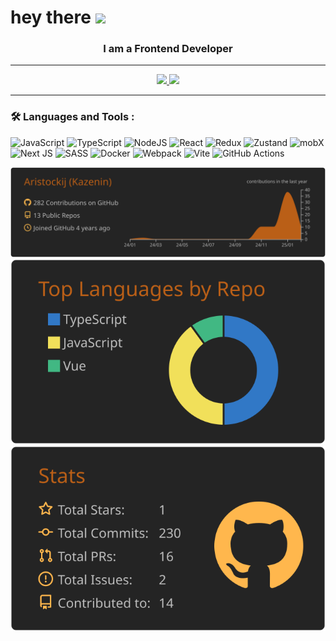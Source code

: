 <h1>
  hey there
  <img src="https://media.giphy.com/media/hvRJCLFzcasrR4ia7z/giphy.gif" width="30px"/>
</h1>

<h3 align="center">I am a Frontend Developer</h3>

---

<div id="badges" align="center">
  <a href="www.linkedin.com/in/dmitry-kazenin">
    <img src="https://img.shields.io/badge/Follow%20on%20LinkedIn-0077B5?style=for-the-badge&logo=linkedin&logoColor=white"/>  
  </a> 
  <a href="https://x.com/aristockij">
    <img src="https://img.shields.io/badge/Follow%20on%20X-000000?style=for-the-badge&logo=x&logoColor=white"/>
  </a>
</div>

---

### :hammer_and_wrench: Languages and Tools :


![JavaScript](https://img.shields.io/badge/JavaScript-F7DF1E?style=for-the-badge&logo=javascript&logoColor=black)
![TypeScript](https://img.shields.io/badge/TypeSctipt-316192?style=for-the-badge&logo=typescript&logoColor=white)
![NodeJS](https://img.shields.io/badge/node.js-6DA55F?style=for-the-badge&logo=node.js&logoColor=white)
![React](https://img.shields.io/badge/react-%2320232a.svg?style=for-the-badge&logo=react&logoColor=%2361DAFB)
![Redux](https://img.shields.io/badge/redux-%23593d88.svg?style=for-the-badge&logo=redux&logoColor=white)
![Zustand](https://img.shields.io/badge/Zustand-000000?style=for-the-badge&logoColor=white)
![mobX](https://img.shields.io/badge/mobX-%23593288.svg?style=for-the-badge&logo=mobx&logoColor=white)
![Next JS](https://img.shields.io/badge/Next-black?style=for-the-badge&logo=next.js&logoColor=white)
![SASS](https://img.shields.io/badge/Sass-CC6699?style=for-the-badge&logo=sass&logoColor=white)
![Docker](https://img.shields.io/badge/Docker-316192?style=for-the-badge&logo=docker&logoColor=white)
![Webpack](https://img.shields.io/badge/webpack-%238DD6F9.svg?style=for-the-badge&logo=webpack&logoColor=black)
![Vite](https://img.shields.io/badge/vite-%23646CFF.svg?style=for-the-badge&logo=vite&logoColor=white)
![GitHub Actions](https://img.shields.io/badge/github%20actions-%ffffff.svg?style=for-the-badge&logo=githubactions&logoColor=#d06398)




<p align="center">
  
[![](https://raw.githubusercontent.com/Aristockij/thickduck/master/profile-summary-card-output/darcula/0-profile-details.svg)](https://github.com/vn7n24fzkq/github-profile-summary-cards)
[![](https://raw.githubusercontent.com/Aristockij/thickduck/master/profile-summary-card-output/darcula/1-repos-per-language.svg)](https://github.com/vn7n24fzkq/github-profile-summary-cards)
[![](https://raw.githubusercontent.com/Aristockij/thickduck/master/profile-summary-card-output/darcula/3-stats.svg)](https://github.com/vn7n24fzkq/github-profile-summary-cards) 


</p>
